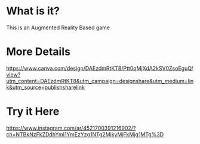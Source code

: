 # What is it?
This is an Augmented Reality Based game


# More Details
https://www.canva.com/design/DAEzdmRtKT8/Ptt0qMjXdA2kSV0ZsoEguQ/view?utm_content=DAEzdmRtKT8&utm_campaign=designshare&utm_medium=link&utm_source=publishsharelink

# Try it Here
https://www.instagram.com/ar/4521700391216902/?ch=NTBkNzFkZDdhYmI1YmEzYzg1NTg2MjkyMjFkMjg1MTg%3D
